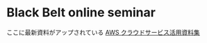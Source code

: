 

# Black Belt online seminar

ここに最新資料がアップされている
[AWS クラウドサービス活用資料集](https://aws.amazon.com/jp/aws-jp-introduction/)